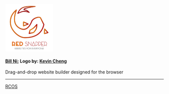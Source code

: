 <img src="https://raw.githubusercontent.com/bnidevs/Red-Snapper/master/misc/Artboard%20copy.png" width="30%"/><br>
#### [Bill Ni](mailto:nib@rpi.edu); Logo by: [Kevin Cheng](mailto:chengk5@rpi.edu)
Drag-and-drop website builder designed for the browser

----
[RCOS](https://rcos.io)

